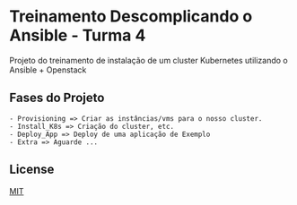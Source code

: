 # Treinamento Descomplicando o Ansible - Turma 4

Projeto do treinamento de instalação de um cluster Kubernetes utilizando o Ansible + Openstack

## Fases do Projeto

```
- Provisioning => Criar as instâncias/vms para o nosso cluster.
- Install_K8s => Criação do cluster, etc.
- Deploy_App => Deploy de uma aplicação de Exemplo
- Extra => Aguarde ...
```


## License
[MIT](https://choosealicense.com/licenses/mit/)
